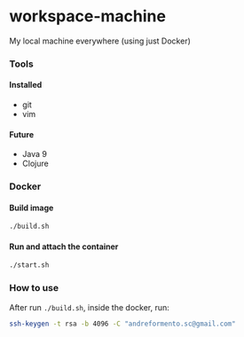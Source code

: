 # workspace-machine
My local machine everywhere (using just Docker)

### Tools

#### Installed

- git
- vim

#### Future
- Java 9
- Clojure


### Docker

#### Build image

```bash
./build.sh
```

#### Run and attach the container

```bash
./start.sh
```

### How to use

After run `./build.sh`, inside the docker, run:

```bash
ssh-keygen -t rsa -b 4096 -C "andreformento.sc@gmail.com"
```
